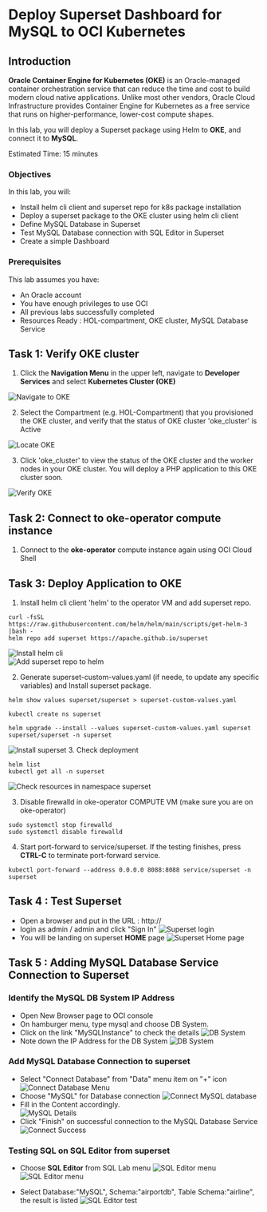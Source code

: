 
# Deploy Superset Dashboard for MySQL to OCI Kubernetes
## Introduction

**Oracle Container Engine for Kubernetes (OKE)** is an Oracle-managed container orchestration service that can reduce the time and cost to build modern cloud native applications. Unlike most other vendors, Oracle Cloud Infrastructure provides Container Engine for Kubernetes as a free service that runs on higher-performance, lower-cost compute shapes. 

In this lab, you will deploy a Superset package using Helm to **OKE**, and connect it to **MySQL**.

Estimated Time: 15 minutes

### Objectives

In this lab, you will:
* Install helm cli client and superset repo for k8s package installation
* Deploy a superset package to the OKE cluster using helm cli client
* Define MySQL Database in Superset
* Test MySQL Database connection with SQL Editor in Superset
* Create a simple Dashboard

### Prerequisites

This lab assumes you have:
* An Oracle account
* You have enough privileges to use OCI
* All previous labs successfully completed
* Resources Ready : HOL-compartment, OKE cluster, MySQL Database Service 


## Task 1: Verify OKE cluster

1. Click the **Navigation Menu** in the upper left, navigate to **Developer Services** and select **Kubernetes Cluster (OKE)**

![Navigate to OKE](images/navigate-to-oke.png)

2. Select the Compartment (e.g. HOL-Compartment) that you provisioned the OKE cluster, and verify that the status of OKE cluster 'oke_cluster' is Active

![Locate OKE](images/locate-oke-instance.png)

3. Click 'oke_cluster' to view the status of the OKE cluster and the worker nodes in your OKE cluster. You will deploy a PHP application to this OKE cluster soon.

![Verify OKE](images/oke-worker-nodes.png)

## Task 2: Connect to **oke-operator** compute instance

1. Connect to the **oke-operator** compute instance again using OCI Cloud Shell

## Task 3: Deploy Application to OKE

1. Install helm cli client 'helm' to the operator VM and add superset repo.

```
curl -fsSL https://raw.githubusercontent.com/helm/helm/main/scripts/get-helm-3 |bash -
helm repo add superset https://apache.github.io/superset
```
![Install helm cli](images/helm-cli-install.png)  
![Add superset repo to helm ](images/helm-add-repo.png)

2. Generate superset-custom-values.yaml (if neede, to update any specific variables) and Install superset package.
```
helm show values superset/superset > superset-custom-values.yaml

kubectl create ns superset

helm upgrade --install --values superset-custom-values.yaml superset superset/superset -n superset
```
![Install superset ](images/superset-install.png)
3. Check deployment
```
helm list
kubectl get all -n superset
```
![Check resources in namespace superset ](images/superset-get-all.png)

3. Disable firewalld in oke-operator COMPUTE VM (make sure you are on oke-operator)
```
sudo systemctl stop firewalld
sudo systemctl disable firewalld
```

4. Start port-forward to service/superset.  If the testing finishes, press **CTRL-C** to terminate port-forward service.

```
kubectl port-forward --address 0.0.0.0 8088:8088 service/superset -n superset
```

## Task 4 : Test Superset 
- Open a browser and put in the URL : http://<public IP of oke-operator VM>
- login as admin / admin and click "Sign In"
![Superset login](images/superset-login.png)
- You will be landing on superset **HOME** page
![Superset Home page](images/superset-home-page.png)

## Task 5 : Adding MySQL Database Service Connection to Superset
### Identify the MySQL DB System IP Address
- Open New Browser page to OCI console
- On hamburger menu, type mysql and choose DB System.  
- Click on the link "MySQLInstance" to check the details
![DB System](images/oci-mysql-dbsystem.png)
- Note down the IP Address for the DB System
![DB System](images/oci-mysql-dbsystem-ip.png)

### Add MySQL Database Connection to superset
- Select "Connect Database" from "Data" menu item on "+" icon
![Connect Database Menu](images/superset-add-database-menu.png)
- Choose "MySQL" for Database connection
![Connect MySQL database](images/superset-connect-mysql.png)
- Fill in the Content accordingly.   
![MySQL Details](images/superset-mysql-details.png)
- Click "Finish" on successful connection to the MySQL Database Service
![Connect Success](images/superset-mysql-connect-success.png)

### Testing SQL on SQL Editor from superset
- Choose **SQL Editor** from SQL Lab menu
![SQL Editor menu](images/superset-sqllab-menu.png)
![SQL Editor menu](images/superset-sql-editor.png)

- Select Database:"MySQL", Schema:"airportdb", Table Schema:"airline", the result is listed
![SQL Editor test](images/superset-sql-editor-test.png)









